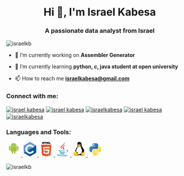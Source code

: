 <h1 align="center">Hi 👋, I'm Israel Kabesa</h1>
<h3 align="center">A passionate data analyst from Israel</h3>

<p align="left"> <img src="https://komarev.com/ghpvc/?username=israelkb&label=Profile%20views&color=0e75b6&style=flat" alt="israelkb" /> </p>

- 🔭 I’m currently working on **Assembler Generator**

- 🌱 I’m currently learning **python, c, java student at open university**

- 📫 How to reach me **israelkabesa@gmail.com**

<h3 align="left">Connect with me:</h3>
<p align="left">
<a href="https://linkedin.com/in/israel kabesa" target="blank"><img align="center" src="https://raw.githubusercontent.com/rahuldkjain/github-profile-readme-generator/master/src/images/icons/Social/linked-in-alt.svg" alt="israel kabesa" height="30" width="40" /></a>
<a href="https://fb.com/israel kabesa" target="blank"><img align="center" src="https://raw.githubusercontent.com/rahuldkjain/github-profile-readme-generator/master/src/images/icons/Social/facebook.svg" alt="israel kabesa" height="30" width="40" /></a>
<a href="https://instagram.com/israelkabesa" target="blank"><img align="center" src="https://raw.githubusercontent.com/rahuldkjain/github-profile-readme-generator/master/src/images/icons/Social/instagram.svg" alt="israelkabesa" height="30" width="40" /></a>
<a href="https://www.leetcode.com/israel kabesa" target="blank"><img align="center" src="https://raw.githubusercontent.com/rahuldkjain/github-profile-readme-generator/master/src/images/icons/Social/leet-code.svg" alt="israel kabesa" height="30" width="40" /></a>
<a href="https://discord.gg/israelkabesa" target="blank"><img align="center" src="https://raw.githubusercontent.com/rahuldkjain/github-profile-readme-generator/master/src/images/icons/Social/discord.svg" alt="israelkabesa" height="30" width="40" /></a>
</p>

<h3 align="left">Languages and Tools:</h3>
<p align="left"> <a href="https://developer.android.com" target="_blank" rel="noreferrer"> <img src="https://raw.githubusercontent.com/devicons/devicon/master/icons/android/android-original-wordmark.svg" alt="android" width="40" height="40"/> </a> <a href="https://www.cprogramming.com/" target="_blank" rel="noreferrer"> <img src="https://raw.githubusercontent.com/devicons/devicon/master/icons/c/c-original.svg" alt="c" width="40" height="40"/> </a> <a href="https://www.w3.org/html/" target="_blank" rel="noreferrer"> <img src="https://raw.githubusercontent.com/devicons/devicon/master/icons/html5/html5-original-wordmark.svg" alt="html5" width="40" height="40"/> </a> <a href="https://www.java.com" target="_blank" rel="noreferrer"> <img src="https://raw.githubusercontent.com/devicons/devicon/master/icons/java/java-original.svg" alt="java" width="40" height="40"/> </a> <a href="https://www.linux.org/" target="_blank" rel="noreferrer"> <img src="https://raw.githubusercontent.com/devicons/devicon/master/icons/linux/linux-original.svg" alt="linux" width="40" height="40"/> </a> <a href="https://www.python.org" target="_blank" rel="noreferrer"> <img src="https://raw.githubusercontent.com/devicons/devicon/master/icons/python/python-original.svg" alt="python" width="40" height="40"/> </a> </p>

<p><img align="center" src="https://github-readme-streak-stats.herokuapp.com/?user=israelkb&" alt="israelkb" /></p>
